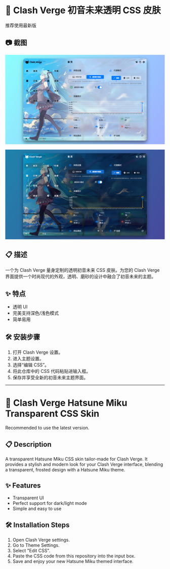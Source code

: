 # 🌟 Clash Verge 初音未来透明 CSS 皮肤

推荐使用最新版

## 📷 截图

![Light](https://github.com/Duke486/Miku-Skin-ClashVerge/blob/main/Light.jpg)

![Dark](https://github.com/Duke486/Miku-Skin-ClashVerge/blob/main/Dark.jpg)

## 📋 描述

一个为 Clash Verge 量身定制的透明初音未来 CSS 皮肤。为您的 Clash Verge 界面提供一个时尚现代的外观，透明、磨砂的设计中融合了初音未来的主题。

## ✨ 特点

- 透明 UI
- 完美支持深色/浅色模式
- 简单易用

## 🛠️ 安装步骤

1. 打开 Clash Verge 设置。
2. 进入主题设置。
3. 选择“编辑 CSS”。
4. 将此仓库中的 CSS 代码粘贴进输入框。
5. 保存并享受全新的初音未来主题界面。


---

# 🌟 Clash Verge Hatsune Miku Transparent CSS Skin

Recommended to use the latest version.

## 📋 Description

A transparent Hatsune Miku CSS skin tailor-made for Clash Verge. It provides a stylish and modern look for your Clash Verge interface, blending a transparent, frosted design with a Hatsune Miku theme.

## ✨ Features

- Transparent UI
- Perfect support for dark/light mode
- Simple and easy to use

## 🛠️ Installation Steps

1. Open Clash Verge settings.
2. Go to Theme Settings.
3. Select "Edit CSS".
4. Paste the CSS code from this repository into the input box.
5. Save and enjoy your new Hatsune Miku themed interface.
